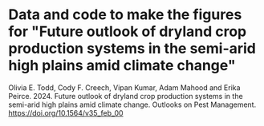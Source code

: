 # Data and code to make the figures for "Future outlook of dryland crop production systems in the semi-arid high plains amid climate change"

Olivia E. Todd, Cody F. Creech, Vipan Kumar, Adam Mahood and Erika Peirce. 2024. Future outlook of dryland crop production systems in the semi-arid high plains amid climate change. Outlooks on Pest Management. https://doi.org/10.1564/v35_feb_00
